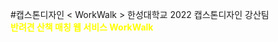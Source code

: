 #캡스톤디자인 < WorkWalk >
한성대학교 2022 캡스톤디자인 강산팀<br/>
<span style="color:Yellow">**반려견 산책 매칭 웹 서비스 WorkWalk**</span>


